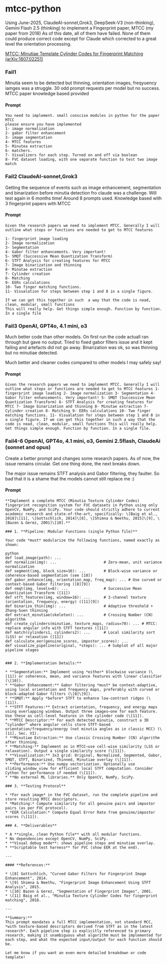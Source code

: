 # mtcc-python
Using June-2025, ClaudeAI-sonnet,Grok3, DeepSeek-V3 (non-thinking), Gemini Flash 2.5 (thinking) to implement a Fingerprint paper, MTCC (my paper from 2018)
As of this date, all of them have failed. None of them could produce correct code except for Claude
which corrected to a great level the orientation processing. 

[MTCC: Minutiae Template Cylinder Codes for Fingerprint Matching (arXiv:1807.02251)](https://arxiv.org/abs/1807.02251)

### Fail1
Minutia seem to be detected but thinning, orientation images, freqyuency iamges was a struggle. 
30 odd prompt requests per model but no success. MTCC paper knowledge based provided

#### Prompt

```
You need to implement. small conscise modules in python for the paper MTCC
please ensure you have implemented
1- image normalization
2- gabor filter enhancement
3- image segmentation
4- MTCC features
5- Minutea extraction
6- matchers. 
7- Visualizers for each step. Turned on and off via boolean
8- FVC dataset loading, with one separate function to test two image match

```

### Fail2 ClaudeAI-sonnet,Grok3

Getting the sequence of events such as image enhancement, segmentation and binarization before
minutia detection fro claude was a challenge.
Will test again in 6 months time!
Around 8 prompts used. Knowledge based with 3 fingerprint papers with MTCC

#### Prompt 

        
```
Given the research papers we need to implement MTCC. Generally I will outline what steps or functions are needed to get to MTCC features

1- fingerprint image loading
2- Image normalization
3- Segmentation
4- Gabor filter enhancements. Very important!
5- SMQT (Successive Mean Quantization Transform)
6- STFT Analysis for creating features for MTCC
7- Image binarization and thinning
8- Minutae extraction
7- Cylinder creation
8- Matching
9- EERs calculations
10- Two finger matching functions. 
11- Visualation for steps between step 1 and 8 in a single figure. 

If we can get this together in such  a way that the code is nead, clean, modular, small functions 
This will really help. Get things simple enough. Function by function. In a single file

```

### Fail3 OpenAI, GPT4o, 4.1 mini, o3

Much better code than other models. On first run the code actuall ran through but 
gave no output. Tried to fixed gabor filters issue and it kept failing and artefacts
did not go away. Binarization was ok, so was thinning but no minutiae detected.

Much better and cleaner codes compared to other models I may safely say!

#### Prompt

```
Given the research papers we need to implement MTCC. Generally I will outline what steps or functions are needed to get to MTCC features 1- fingerprint image loading 2- Image normalization 3- Segmentation 4- Gabor filter enhancements. Very important! 5- SMQT (Successive Mean Quantization Transform) 6- STFT Analysis for creating features for MTCC 7- Image binarization and thinning 8- Minutae extraction 7- Cylinder creation 8- Matching 9- EERs calculations 10- Two finger matching functions. 11- Visualation for steps between step 1 and 8 in a single figure. If we can get this together in such a way that the code is nead, clean, modular, small functions This will really help. Get things simple enough. Function by function. In a single file. 

```

### Fail4-6 OpenAI, GPT4o, 4.1 mini, o3, Gemini 2.5flash, ClaudeAi (sonnet and opus)

Create a better prompt and changes some research papers. As of now, the issue remains circular. 
Get one thing done, the next breaks down.

The major issue remains STFT analysis and Gabor filtering, they faulter. So bad that it is a shame
that the models cannot still replace me :)

#### Prompt

```
**Implement a complete MTCC (Minutia Texture Cylinder Codes) fingerprint recognition system for FVC datasets in Python using only OpenCV, NumPy, and SciPy. Your code should strictly adhere to current academic research and state-of-the-art, specifically: \[Baig et al., 2018]\[11], \[Gottschlich, 2014]\[8], \[Shimna & Neethu, 2015]\[9], \[Bazen & Gerez, 2001]\[10].**

### 1. **Pipeline: Modular Functions (single Python file)**

Your code *must* modularize the following functions, named exactly as shown:

python
def load_image(path): ...
def normalize(img): ...                     # Zero-mean, unit variance normalization
def segment(img, block_size=16): ...        # Block-wise variance or coherence-based segmentation (see [10])
def gabor_enhance(img, orientation_map, freq_map): ... # Use curved or context-based Gabor filtering ([8][9])
def smqt(img, levels=8): ...                # Successive Mean Quantization Transform ([11])
def stft_features(img, window=16): ...      # 3-channel texture (orientation, frequency, energy) ([11][9])
def binarize_thin(img): ...                 # Adaptive threshold + Zhang-Suen thinning
def extract_minutiae(skeleton): ...         # Crossing Number (CN) algorithm
def create_cylinders(minutiae, texture_maps, radius=70): ... # MTCC: replace angular info with STFT textures ([11])
def match(cylinders1, cylinders2): ...      # Local similarity sort (LSS) or relaxation ([11])
def calculate_eer(genuine_scores, impostor_scores): ...
def visualize_pipeline(original, *steps): ... # Subplot of all major pipeline stages


### 2. **Implementation Details:**

* **Segmentation:** Implement using *either* blockwise variance (\[11]) or coherence, mean, and variance features with linear classifier (\[10]).
* **Gabor Enhancement:** Gabor filtering *must* be context-adaptive, using local orientation and frequency maps, preferably with curved or block-adapted Gabor filters (\[8]\[9]).
* **SMQT:** Apply *before* STFT to enhance low-contrast ridges (\[11]).
* **STFT Features:** Extract orientation, frequency, and energy maps using overlapping windows. Output three images—one for each feature. Use these as cell-level features in the cylinder code (\[11]).
* **MTCC Descriptor:** For each detected minutia, construct a 3D “cylinder” where angular cells store STFT-based orientation/frequency/energy (not minutia angles as in classic MCC) (\[11], Sec. VI).
* **Minutiae Extraction:** Use classic Crossing Number (CN) algorithm after thinning.
* **Matching:** Implement as in MTCC—use cell-wise similarity (LSS or relaxation). Output a single similarity score (\[11]).
* **Visualization:** 3x3 grid: Original, Normalized, Segmented, Gabor, SMQT, STFT, Binarized, Thinned, Minutiae overlay (\[11]).
* **Performance:** Use numpy vectorization. Optionally use sliding_window_view for efficient local STFT computation. Consider Cython for performance if needed (\[11]).
* **No external ML libraries.** Only OpenCV, NumPy, SciPy.

### 3. **Testing Protocol**

* *For each image* in the FVC dataset, run the complete pipeline and store resulting MTCC descriptors.
* *Matching:* Compute similarity for all genuine pairs and impostor pairs (as per FVC protocol).
* *EER Calculation:* Compute Equal Error Rate from genuine/impostor scores (\[11]).

### 4. **Deliverables**

* A **single, clean Python file** with all modular functions.
* No dependencies except OpenCV, NumPy, SciPy.
* **Visual debug mode**: shows pipeline steps and minutiae overlay.
* **Scriptable test harness** for FVC (show EER at the end).

---

#### **References:**

* \[8] Gottschlich, "Curved Gabor Filters for Fingerprint Image Enhancement", 2014.
* \[9] Shimna & Neethu, "Fingerprint Image Enhancement Using STFT Analysis", 2015.
* \[10] Bazen & Gerez, "Segmentation of Fingerprint Images", 2001.
* \[11] Baig et al., "Minutia Texture Cylinder Codes for fingerprint matching", 2018.

---

**Summary:**
This prompt mandates a full MTCC implementation, not standard MCC, *with texture-based descriptors derived from STFT as in the latest research*. Each pipeline step is explicitly referenced to primary research, making it unambiguous what algorithm must be implemented for each step, and what the expected input/output for each function should be.

Let me know if you want an even more detailed breakdown or code template!

```